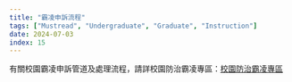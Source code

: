 ```yaml
---
title: "霸凌申訴流程"
tags: ["Mustread", "Undergraduate", "Graduate", "Instruction"]
date: 2024-07-03
index: 15
---
```


有關校園霸凌申訴管道及處理流程，請詳校園防治霸凌專區：[校園防治霸凌專區](https://military.ncu.edu.tw/anti_bullying/index.php)
